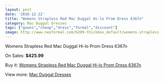 ```yaml
---
layout: post
date: '2016-12-22'
title: "Womens Strapless Red Mac Duggal Hi-lo Prom Dress 6367n"
category: Mac Duggal Dresses
tags: ["gowns","cheap","dress","formal","discount"]
image: http://www.neoformal.com/6209-thickbox_default/womens-strapless-red-mac-duggal-hi-lo-prom-dress-6367n.jpg
---
```

Womens Strapless Red Mac Duggal Hi-lo Prom Dress 6367n

On Sales: **$425.99**
<a href="https://www.neoformal.com/en/mac-duggal-dresses/2263-womens-strapless-red-mac-duggal-hi-lo-prom-dress-6367n.html"><amp-img layout="responsive" width="600" height="600" src="//www.neoformal.com/6209-thickbox_default/womens-strapless-red-mac-duggal-hi-lo-prom-dress-6367n.jpg" alt="Womens Strapless Red Mac Duggal Hi-lo Prom Dress 6367n 0" /></a>
<a href="https://www.neoformal.com/en/mac-duggal-dresses/2263-womens-strapless-red-mac-duggal-hi-lo-prom-dress-6367n.html"><amp-img layout="responsive" width="600" height="600" src="//www.neoformal.com/6210-thickbox_default/womens-strapless-red-mac-duggal-hi-lo-prom-dress-6367n.jpg" alt="Womens Strapless Red Mac Duggal Hi-lo Prom Dress 6367n 1" /></a>
<a href="https://www.neoformal.com/en/mac-duggal-dresses/2263-womens-strapless-red-mac-duggal-hi-lo-prom-dress-6367n.html"><amp-img layout="responsive" width="600" height="600" src="//www.neoformal.com/6211-thickbox_default/womens-strapless-red-mac-duggal-hi-lo-prom-dress-6367n.jpg" alt="Womens Strapless Red Mac Duggal Hi-lo Prom Dress 6367n 2" /></a>

Buy it: [Womens Strapless Red Mac Duggal Hi-lo Prom Dress 6367n](https://www.neoformal.com/en/mac-duggal-dresses/2263-womens-strapless-red-mac-duggal-hi-lo-prom-dress-6367n.html "Womens Strapless Red Mac Duggal Hi-lo Prom Dress 6367n")

View more: [Mac Duggal Dresses](https://www.neoformal.com/en/18-mac-duggal-dresses "Mac Duggal Dresses")